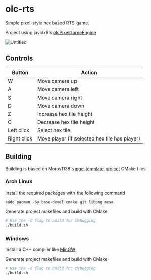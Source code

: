 # olc-rts

Simple pixel-style hex based RTS game.

Project using javidx9's [olcPixelGameEngine](https://github.com/OneLoneCoder/olcPixelGameEngine)

![Untitled](https://github.com/liraymond04/olc-rts/assets/39678448/3e727835-1750-4ab7-89ab-e193114c25bc)

## Controls

| Button | Action |
| ----------- | ----------- |
| W | Move camera up |
| A | Move camera left |
| S | Move camera right |
| D | Move camera down |
| Z | Increase hex tile height |
| C | Decrease hex tile height |
| Left click | Select hex tile |
| Right click | Move player (if selected hex tile has player) |

## Building

Building is based on Moros1138's [pge-template-project](https://github.com/Moros1138/pge-template-project) CMake files

### Arch Linux

Install the required packages with the following command

`sudo pacman -Sy base-devel cmake git libpng mesa`

Generate project makefiles and build with CMake

```bash
# Use the -d flag to build for debugging
./build.sh
```

### Windows

Install a C++ compiler like [MinGW](https://sourceforge.net/projects/mingw/)

Generate project makefiles and build with CMake

```bash
# Use the -d flag to build for debugging
./build.sh
```
